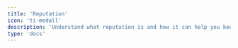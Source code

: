 ```yaml
---
title: 'Reputation'
icon: 'ti-medall'
description: 'Understand what reputation is and how it can help you keep your server members in check'
type: 'docs'
---
```

